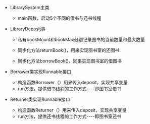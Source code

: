 - LibrarySystem主类

  - main函数，启动5个不同的借书与还书线程

- LibraryDeposit类

  - 私有bookMount和bookMax分别记录图书的当前数量和最大数量

  - 同步化方法returnBook()，用来实现图书室的还图书
  - 同步化方法borrowBook()，同来实现图书室的借图书

- Borrower类实现Runnable接口

  - 构造函数Borrower（）用来传入deposit，实现共享变量
  - run方法，提供借书线程的工作方式----即图书室借书

- Returner类实现Runnable接口

  - 构造函数Returner（）用来传入deposit，实现共享变量
  - run方法，提供还书线程的工作方式----即图书室还书